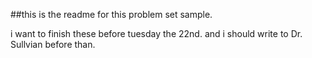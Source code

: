 ##this is the readme for this problem set sample. 

i want to finish these before tuesday the 22nd. and i should write to Dr. Sullvian before than. 